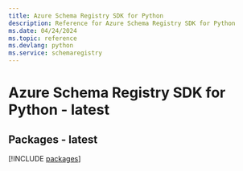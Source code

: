 ```yaml
---
title: Azure Schema Registry SDK for Python
description: Reference for Azure Schema Registry SDK for Python
ms.date: 04/24/2024
ms.topic: reference
ms.devlang: python
ms.service: schemaregistry
---
```

# Azure Schema Registry SDK for Python - latest
## Packages - latest
[!INCLUDE [packages](schema-registry-index.md)]